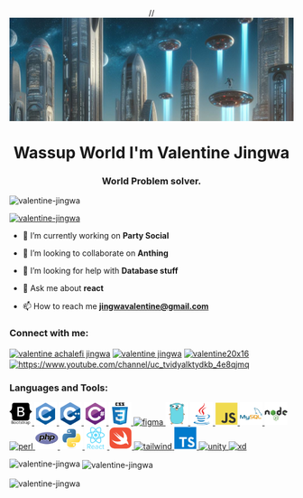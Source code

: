 <style>
        .background-paragraph {
            background-image: url('[https://via.placeholder.com/150](https://github.com/Valentine-Jingwa/Valentine-Jingwa/blob/main/_c8fea60d-ef3b-442e-8a70-0af0c3a9a749.jpeg)');
            height: 200px; /* Set the height of the paragraph */
            width: 100%; /* Set the width of the paragraph */
            background-size: cover; /* Cover the entire area of the paragraph */
            background-repeat: no-repeat; /* Do not repeat the image */
            background-position: center; /* Center the background image */
        }
    </style>
<p align="center" style="width: 100%; height: 200px; overflow:hidden;">
//<img src="https://github.com/Valentine-Jingwa/Valentine-Jingwa/blob/main/_c8fea60d-ef3b-442e-8a70-0af0c3a9a749.jpeg" style="width: 100%; object-fit: cover;">
</p>
<h1 align="center">Wassup World I'm Valentine Jingwa</h1>
<h3 align="center">World Problem solver.</h3>

<p align="left"> <img src="https://komarev.com/ghpvc/?username=valentine-jingwa&label=Profile%20views&color=0e75b6&style=flat" alt="valentine-jingwa" /> </p>

<p align="left"> <a href="https://github.com/ryo-ma/github-profile-trophy"><img src="https://github-profile-trophy.vercel.app/?username=valentine-jingwa" alt="valentine-jingwa" /></a> </p>

- 🔭 I’m currently working on **Party Social**

- 👯 I’m looking to collaborate on **Anthing**

- 🤝 I’m looking for help with **Database stuff**

- 💬 Ask me about **react**

- 📫 How to reach me **jingwavalentine@gmail.com**

<h3 align="left">Connect with me:</h3>
<p align="left">
<a href="https://linkedin.com/in/valentine achalefi jingwa" target="blank"><img align="center" src="https://raw.githubusercontent.com/rahuldkjain/github-profile-readme-generator/master/src/images/icons/Social/linked-in-alt.svg" alt="valentine achalefi jingwa" height="30" width="40" /></a>
<a href="https://fb.com/valentine jingwa" target="blank"><img align="center" src="https://raw.githubusercontent.com/rahuldkjain/github-profile-readme-generator/master/src/images/icons/Social/facebook.svg" alt="valentine jingwa" height="30" width="40" /></a>
<a href="https://instagram.com/valentine20x16" target="blank"><img align="center" src="https://raw.githubusercontent.com/rahuldkjain/github-profile-readme-generator/master/src/images/icons/Social/instagram.svg" alt="valentine20x16" height="30" width="40" /></a>
<a href="https://www.youtube.com/c/https://www.youtube.com/channel/uc_tvidyalktydkb_4e8qjmq" target="blank"><img align="center" src="https://raw.githubusercontent.com/rahuldkjain/github-profile-readme-generator/master/src/images/icons/Social/youtube.svg" alt="https://www.youtube.com/channel/uc_tvidyalktydkb_4e8qjmq" height="30" width="40" /></a>
</p>

<h3 align="left">Languages and Tools:</h3>
<p align="left"> <a href="https://getbootstrap.com" target="_blank" rel="noreferrer"> <img src="https://raw.githubusercontent.com/devicons/devicon/master/icons/bootstrap/bootstrap-plain-wordmark.svg" alt="bootstrap" width="40" height="40"/> </a> <a href="https://www.cprogramming.com/" target="_blank" rel="noreferrer"> <img src="https://raw.githubusercontent.com/devicons/devicon/master/icons/c/c-original.svg" alt="c" width="40" height="40"/> </a> <a href="https://www.w3schools.com/cpp/" target="_blank" rel="noreferrer"> <img src="https://raw.githubusercontent.com/devicons/devicon/master/icons/cplusplus/cplusplus-original.svg" alt="cplusplus" width="40" height="40"/> </a> <a href="https://www.w3schools.com/cs/" target="_blank" rel="noreferrer"> <img src="https://raw.githubusercontent.com/devicons/devicon/master/icons/csharp/csharp-original.svg" alt="csharp" width="40" height="40"/> </a> <a href="https://www.w3schools.com/css/" target="_blank" rel="noreferrer"> <img src="https://raw.githubusercontent.com/devicons/devicon/master/icons/css3/css3-original-wordmark.svg" alt="css3" width="40" height="40"/> </a> <a href="https://www.figma.com/" target="_blank" rel="noreferrer"> <img src="https://www.vectorlogo.zone/logos/figma/figma-icon.svg" alt="figma" width="40" height="40"/> </a> <a href="https://golang.org" target="_blank" rel="noreferrer"> <img src="https://raw.githubusercontent.com/devicons/devicon/master/icons/go/go-original.svg" alt="go" width="40" height="40"/> </a> <a href="https://www.java.com" target="_blank" rel="noreferrer"> <img src="https://raw.githubusercontent.com/devicons/devicon/master/icons/java/java-original.svg" alt="java" width="40" height="40"/> </a> <a href="https://developer.mozilla.org/en-US/docs/Web/JavaScript" target="_blank" rel="noreferrer"> <img src="https://raw.githubusercontent.com/devicons/devicon/master/icons/javascript/javascript-original.svg" alt="javascript" width="40" height="40"/> </a> <a href="https://www.mysql.com/" target="_blank" rel="noreferrer"> <img src="https://raw.githubusercontent.com/devicons/devicon/master/icons/mysql/mysql-original-wordmark.svg" alt="mysql" width="40" height="40"/> </a> <a href="https://nodejs.org" target="_blank" rel="noreferrer"> <img src="https://raw.githubusercontent.com/devicons/devicon/master/icons/nodejs/nodejs-original-wordmark.svg" alt="nodejs" width="40" height="40"/> </a> <a href="https://www.perl.org/" target="_blank" rel="noreferrer"> <img src="https://api.iconify.design/logos-perl.svg" alt="perl" width="40" height="40"/> </a> <a href="https://www.php.net" target="_blank" rel="noreferrer"> <img src="https://raw.githubusercontent.com/devicons/devicon/master/icons/php/php-original.svg" alt="php" width="40" height="40"/> </a> <a href="https://www.python.org" target="_blank" rel="noreferrer"> <img src="https://raw.githubusercontent.com/devicons/devicon/master/icons/python/python-original.svg" alt="python" width="40" height="40"/> </a> <a href="https://reactjs.org/" target="_blank" rel="noreferrer"> <img src="https://raw.githubusercontent.com/devicons/devicon/master/icons/react/react-original-wordmark.svg" alt="react" width="40" height="40"/> </a> <a href="https://developer.apple.com/swift/" target="_blank" rel="noreferrer"> <img src="https://raw.githubusercontent.com/devicons/devicon/master/icons/swift/swift-original.svg" alt="swift" width="40" height="40"/> </a> <a href="https://tailwindcss.com/" target="_blank" rel="noreferrer"> <img src="https://www.vectorlogo.zone/logos/tailwindcss/tailwindcss-icon.svg" alt="tailwind" width="40" height="40"/> </a> <a href="https://www.typescriptlang.org/" target="_blank" rel="noreferrer"> <img src="https://raw.githubusercontent.com/devicons/devicon/master/icons/typescript/typescript-original.svg" alt="typescript" width="40" height="40"/> </a> <a href="https://unity.com/" target="_blank" rel="noreferrer"> <img src="https://www.vectorlogo.zone/logos/unity3d/unity3d-icon.svg" alt="unity" width="40" height="40"/> </a> <a href="https://www.adobe.com/products/xd.html" target="_blank" rel="noreferrer"> <img src="https://cdn.worldvectorlogo.com/logos/adobe-xd.svg" alt="xd" width="40" height="40"/> </a> </p>

<p><img align="left" src="https://github-readme-stats.vercel.app/api/top-langs?username=valentine-jingwa&show_icons=true&locale=en&layout=compact" alt="valentine-jingwa" /></p>

<p>&nbsp;<img align="center" src="https://github-readme-stats.vercel.app/api?username=valentine-jingwa&show_icons=true&locale=en" alt="valentine-jingwa" /></p>

<p><img align="center" src="https://github-readme-streak-stats.herokuapp.com/?user=valentine-jingwa&" alt="valentine-jingwa" /></p>
